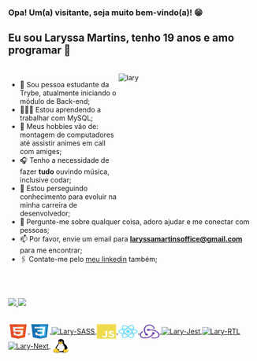 ### Opa! Um(a) visitante, seja muito bem-vindo(a)! 😁
## Eu sou Laryssa Martins, tenho 19 anos e amo programar 🥰

<br />

<img align="right" alt="lary" height="280" width="280" src="https://i.pinimg.com/originals/92/00/18/9200189aa837cc972d9e0e0224eefa47.gif">

- 🌱 Sou pessoa estudante da Trybe, atualmente iniciando o módulo de Back-end;
  <br />
- 👩🏿‍💻 Estou aprendendo a trabalhar com MySQL; 
  <br />
- 🤔 Meus hobbies vão de: montagem de computadores até assistir animes em call com amiges;
  <br />
- 🎧 Tenho a necessidade de fazer __tudo__ ouvindo música, inclusive codar;
   <br />
- 💼 Estou perseguindo conhecimento para evoluir na minha carreira de desenvolvedor;
  <br />
- 💬 Pergunte-me sobre qualquer coisa, adoro ajudar e me conectar com pessoas;
  <br />
- 📫 Por favor, envie um email para **laryssamartinsoffice@gmail.com** para me encontrar;
  <br />
- 🖇️ Contate-me pelo <a href="https://www.linkedin.com/in/Lary-Martins">meu linkedin</a> também;

<br />
<br />
<br />

 <div style="display: inline_block">
  <a href="https://github.com/Lary-Martins">
  <img height="150em" src="https://github-readme-stats.vercel.app/api?username=Lary-Martins&show_icons=true&theme=dark&include_all_commits=true&count_private=true"/>
  <img height="150em" src="https://github-readme-stats.vercel.app/api/top-langs/?username=Lary-Martins&layout=compact&langs_count=7&theme=dark"/>
</div>
  <br />
<div style="display: inline_block"><br>
  <img align="center" alt="Lary-HTML" height="30" width="40" src="https://raw.githubusercontent.com/devicons/devicon/master/icons/html5/html5-original.svg">
  <img align="center" alt="Lary-CSS" height="30" width="40" src="https://raw.githubusercontent.com/devicons/devicon/master/icons/css3/css3-original.svg">
  <img align="center" alt="Lary-SASS" height="30" width="40" src="https://img.icons8.com/color/48/000000/sass.png"/>
  <img align="center" alt="Lary-Js" height="30" width="40" src="https://raw.githubusercontent.com/devicons/devicon/master/icons/javascript/javascript-plain.svg">
  <img align="center" alt="Lary-React" height="30" width="40" src="https://raw.githubusercontent.com/devicons/devicon/master/icons/react/react-original.svg">
  <img align="center" alt="Lary-Redux" height="30" width="40" src="https://raw.githubusercontent.com/devicons/devicon/master/icons/redux/redux-original.svg">
  <img align="center" alt="Lary-Jest" height="30" width="40" src="https://symbols.getvecta.com/stencil_85/20_jest-icon.a8fdca0c23.svg">
  <img align="center" alt="Lary-RTL" height="30" width="40" src="https://testing-library.com/img/octopus-64x64.png">
  <img align="center" alt="Lary-Next" height="30" width="40" src="https://cdn.worldvectorlogo.com/logos/next-js.svg">
  <img align="center" alt="Lary-Linux" height="30" width="40" src="https://raw.githubusercontent.com/devicons/devicon/master/icons/linux/linux-original.svg">
</div>
